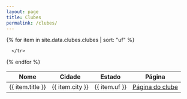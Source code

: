 ```yaml
---
layout: page
title: Clubes
permalink: /clubes/
---
```


<table>
<thead>
  <th>Nome</th>
  <th>Cidade</th>
  <th>Estado</th>
  <th>Página</th>
</thead>
<tbody>
  {% for item in site.data.clubes.clubes | sort: "uf"  %}
      <tr>
        <td>{{ item.title }}</td>
        <td>{{ item.city }}</td>
        <td>{{ item.uf }}</td>
        <td><a href="{{ item.url }}">Página do clube</a></td>
        
      </tr>
   {% endfor %}
</tbody>
</table>